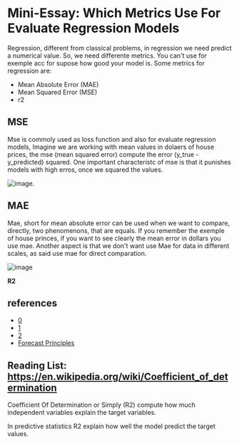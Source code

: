 # Mini-Essay: Which Metrics Use For Evaluate Regression Models
Regression, different from classical problems, in regression we need predict a numerical value. So, we need differente metrics. You can't use for exemple acc for supose how good your model is. Some metrics for regression are:

 - Mean Absolute Error (MAE)
- Mean Squared Error (MSE)
- r2

## MSE

Mse is commoly used as loss function and also for evaluate regression models, Imagine we are working with mean values in dolaers of house prices, the mse (mean squared error) compute the error (y_true - y_predicted) squared. 
One important characteristc of mse is that it punishes models with high erros, once we squared the values.

![image](https://github.com/user-attachments/assets/5b31a0c0-ae05-47c0-b218-3033ab9ab590).

## MAE
Mae, short for mean absolute error can be used when we want to compare, directly, two phenomenons, that are equals. If you remember the exemple of house princes, if you want to see clearly the mean error in dollars you use mae. Another aspect is that we don't want use Mae for data in different scales, as said use mae for direct comparation.

![image](https://github.com/user-attachments/assets/a94ac9fd-efc5-4224-806d-879280b2c0ce)

**R2**

## references

- [0](https://en.wikipedia.org/wiki/Mean_absolute_error)
- [1](https://machinelearningmastery.com/regression-metrics-for-machine-learning/)
- [2](https://en.wikipedia.org/wiki/Mean_squared_error)
- [Forecast Principles](https://otexts.com/fpp2/)


## Reading List: https://en.wikipedia.org/wiki/Coefficient_of_determination

Coefficient Of Determination or Simply (R2) compute how much independent variables explain the target variables.

In predictive statistics R2 explain how well the model predict the target values.
